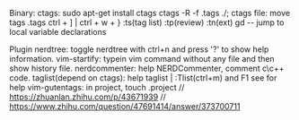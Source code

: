 Binary:
	ctags: sudo apt-get install ctags
			ctags -R -f .tags ./; ctags file: move tags .tags
			ctrl + ] | ctrl + w + }
			:ts(tag list) :tp(review) :tn(ext)
			gd -- jump to local variable declarations


Plugin
	nerdtree: toggle nerdtree with ctrl+n and press '?' to show help information.
	vim-startify: typein vim command without any file and then show history file.
	nerdcommenter: help NERDCommenter, comment c\c++ code.
	taglist(depend on ctags): help taglist | :Tlist(ctrl+m) and F1 see for help
	vim-gutentags: in project, touch .project // https://zhuanlan.zhihu.com/p/43671939
	                                          // https://www.zhihu.com/question/47691414/answer/373700711
